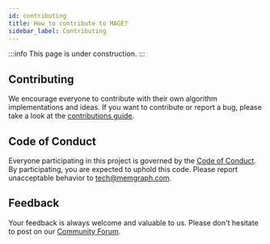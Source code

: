 ```yaml
---
id: contributing
title: How to contribute to MAGE? 
sidebar_label: Contributing
---
```


:::info
This page is under construction.
:::

## Contributing

We encourage everyone to contribute with their own algorithm implementations and ideas. If you want to contribute or report a bug, please take a look at the [contributions guide](https://github.com/memgraph/mage/blob/main/CONTRIBUTING.md).

## Code of Conduct

Everyone participating in this project is governed by the [Code of Conduct](https://github.com/memgraph/mage/blob/main/CODE_OF_CONDUCT.md). By participating, you are expected to uphold this code. Please report unacceptable behavior to <tech@memgraph.com>.

## Feedback
Your feedback is always welcome and valuable to us. Please don't hesitate to post on our [Community Forum](https://discourse.memgraph.com/).